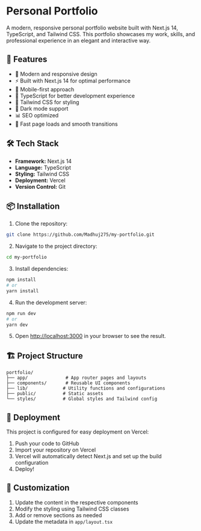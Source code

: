 # Personal Portfolio 

A modern, responsive personal portfolio website built with Next.js 14, TypeScript, and Tailwind CSS. This portfolio showcases my work, skills, and professional experience in an elegant and interactive way.

## 🚀 Features

- 🎨 Modern and responsive design
- ⚡ Built with Next.js 14 for optimal performance
- 📱 Mobile-first approach
- 🎯 TypeScript for better development experience
- 💅 Tailwind CSS for styling
- 🌙 Dark mode support
- 📊 SEO optimized
- 🚀 Fast page loads and smooth transitions

## 🛠️ Tech Stack

- **Framework:** Next.js 14
- **Language:** TypeScript
- **Styling:** Tailwind CSS
- **Deployment:** Vercel
- **Version Control:** Git

## 📦 Installation

1. Clone the repository:
```bash
git clone https://github.com/Madhuj275/my-portfolio.git
```

2. Navigate to the project directory:
```bash
cd my-portfolio
```

3. Install dependencies:
```bash
npm install
# or
yarn install
```

4. Run the development server:
```bash
npm run dev
# or
yarn dev
```

5. Open [http://localhost:3000](http://localhost:3000) in your browser to see the result.

## 🏗️ Project Structure

```
portfolio/
├── app/              # App router pages and layouts
├── components/       # Reusable UI components
├── lib/             # Utility functions and configurations
├── public/          # Static assets
└── styles/          # Global styles and Tailwind config
```

## 🚀 Deployment

This project is configured for easy deployment on Vercel:

1. Push your code to GitHub
2. Import your repository on Vercel
3. Vercel will automatically detect Next.js and set up the build configuration
4. Deploy!



## 📝 Customization

1. Update the content in the respective components
2. Modify the styling using Tailwind CSS classes
3. Add or remove sections as needed
4. Update the metadata in `app/layout.tsx`


